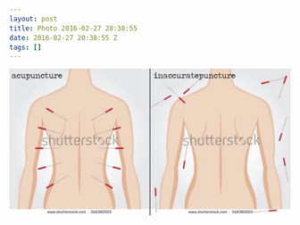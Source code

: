 ```yaml
---
layout: post
title: Photo 2016-02-27 20:38:55
date: 2016-02-27 20:38:55 Z
tags: []
---
```

![](/media/2016/02/140104899209.jpg)
